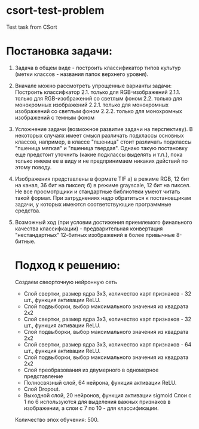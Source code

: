 # csort-test-problem
Test task from CSort

# Постановка задачи:

1. Задача в общем виде - построить классификатор типов культур (метки классов - названия папок верхнего уровня).

2. Вначале можно рассмотреть упрощенные варианты задачи:
   Построить классифкатор
   2.1. только для RGB-изображений
        2.1.1. только для RGB-изображений со светлым фоном
   2.2. только для монохромных изображений
        2.2.1. только для монохромных изображений со светлым фоном
        2.2.2. только для монохромных изображений с темным фоном

3. Усложнение задачи (возможное развитие задачи на перспективу). В некоторых случаях имеет смысл различать
   подклассы основных классов, например, в классе "пшеница" стоит различать подклассы "пшеница мягкая" и 
   "пшеница твердая". Однако такую постановку еще предстоит уточнить (какие подклассы выделять и т.п.), 
   пока только имеем ее в виду и не предпринимаем никаких действий по этому поводу.
   
4. Изображения представлены в формате TIF
   а)  в режиме RGB, 12 бит на канал, 36 бит на пиксел;
   б)  в режиме grayscale, 12 бит на пиксел.
   Не все просмотрщики и стандартные библиотеки умеют читать такой формат. При затруднениях надо обратиться 
   к постановщикам задачи, у которых имеются соответствующие программные средства.
   
5. Возможный ход (при условии достижения приемлемого финального качества классифкации) - предварительная 
   конвертация "нестандартных" 12-битных изображений в более привычные 8-битные.
   
   # Подход к решению: 
   
   Создаем свеорточную нейронную сеть
   - Слой свертки, размер ядра 3х3, количество карт признаков - 32 шт., функция активации ReLU.
   - Слой подвыборки, выбор максимального значения из квадрата 2х2
   - Слой свертки, размер ядра 3х3, количество карт признаков - 32 шт., функция активации ReLU.
   - Слой подвыборки, выбор максимального значения из квадрата 2х2
   - Слой свертки, размер ядра 3х3, количество карт признаков - 64 шт., функция активации ReLU.
   - Слой подвыборки, выбор максимального значения из квадрата 2х2
   - Слой преобразования из двумерного в одномерное представление
   - Полносвязный слой, 64 нейрона, функция активации ReLU.
   - Слой Dropout.
   - Выходной слой, 20 нейронов, функция активации sigmoid
   Слои с 1 по 6 используются для выделения важных признаков в изображении, а слои с 7 по 10 - для классификации.
   
   Количество эпох обучения: 500.
